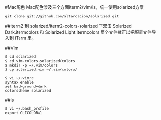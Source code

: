 #Mac配色
Mac配色涉及三个方面iterm2/vim/ls，统一使用solarized方案
```
git clone git://github.com/altercation/solarized.git
```

##iterm2
到 solarized/iterm2-colors-solarized 下双击 Solarized Dark.itermcolors 和 Solarized Light.itermcolors 两个文件就可以把配置文件导入到 iTerm 里。


##Vim
```
$ cd solarized
$ cd vim-colors-solarized/colors
$ mkdir -p ~/.vim/colors
$ cp solarized.vim ~/.vim/colors/

$ vi ~/.vimrc
syntax enable
set background=dark
colorscheme solarized
```

##ls
```
$ vi ~/.bash_profile
export CLICOLOR=1
```